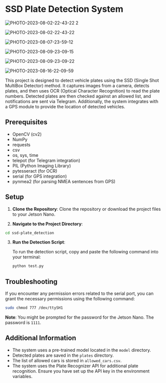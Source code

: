 # SSD Plate Detection System
![PHOTO-2023-08-02-22-43-22 2](https://github.com/al3rbe/MX/blob/main/pic/PHOTO-2023-08-02-22-43-22%202.jpg?raw=true)

![PHOTO-2023-08-02-22-43-22](https://github.com/al3rbe/MX/blob/main/pic/PHOTO-2023-08-02-22-43-22.jpg?raw=true)

![PHOTO-2023-08-07-23-59-12](https://github.com/al3rbe/MX/blob/main/pic/PHOTO-2023-08-07-23-59-12.jpg?raw=true)

![PHOTO-2023-08-09-23-09-15](https://github.com/al3rbe/MX/blob/main/pic/PHOTO-2023-08-09-23-09-15.jpg?raw=true)

![PHOTO-2023-08-09-23-09-22](https://github.com/al3rbe/MX/blob/main/pic/PHOTO-2023-08-09-23-09-22.jpg?raw=true)

![PHOTO-2023-08-16-22-09-59](https://github.com/al3rbe/MX/blob/main/pic/PHOTO-2023-08-16-22-09-59.jpg?raw=true)

This project is designed to detect vehicle plates using the SSD (Single Shot MultiBox Detector) method. It captures images from a camera, detects plates, and then uses OCR (Optical Character Recognition) to read the plate numbers. Detected plates are then checked against an allowed list, and notifications are sent via Telegram. Additionally, the system integrates with a GPS module to provide the location of detected vehicles.

## Prerequisites

- OpenCV (cv2)
- NumPy
- requests
- csv
- os, sys, time
- telepot (for Telegram integration)
- PIL (Python Imaging Library)
- pytesseract (for OCR)
- serial (for GPS integration)
- pynmea2 (for parsing NMEA sentences from GPS)

## Setup

1. **Clone the Repository**: 
   Clone the repository or download the project files to your Jetson Nano.

2. **Navigate to the Project Directory**:
```bash
cd ssd-plate_detection
```

3. **Run the Detection Script**:
   
   To run the detection script, copy and paste the following command into your terminal:

   ```bash
   python test.py

## Troubleshooting

If you encounter any permission errors related to the serial port, you can grant the necessary permissions using the following command:

```bash
sudo chmod 777 /dev/ttySH1
``` 
**Note**: You might be prompted for the password for the Jetson Nano. The password is `1111`.

## Additional Information

- The system uses a pre-trained model located in the `model` directory.
- Detected plates are saved in the `plates` directory.
- The list of allowed cars is stored in `allowed_cars.csv`.
- The system uses the Plate Recognizer API for additional plate recognition. Ensure you have set up the API key in the environment variables.

